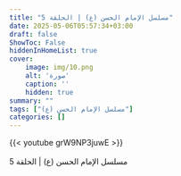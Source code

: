 ```yaml
---
title: "مسلسل الإمام الحسن (ع) | الحلقة 5"
date: 2025-05-06T05:57:34+03:00
draft: false
ShowToc: False
hiddenInHomeList: true
cover:
    image: img/10.png
    alt: 'صورة'
    caption: ''
    hidden: true
summary: ""
tags: ["مسلسل الإمام الحسن (ع)"]
categories: []
---
```


{{< youtube grW9NP3juwE >}}  
<br>
مسلسل الإمام الحسن (ع) | الحلقة 5
